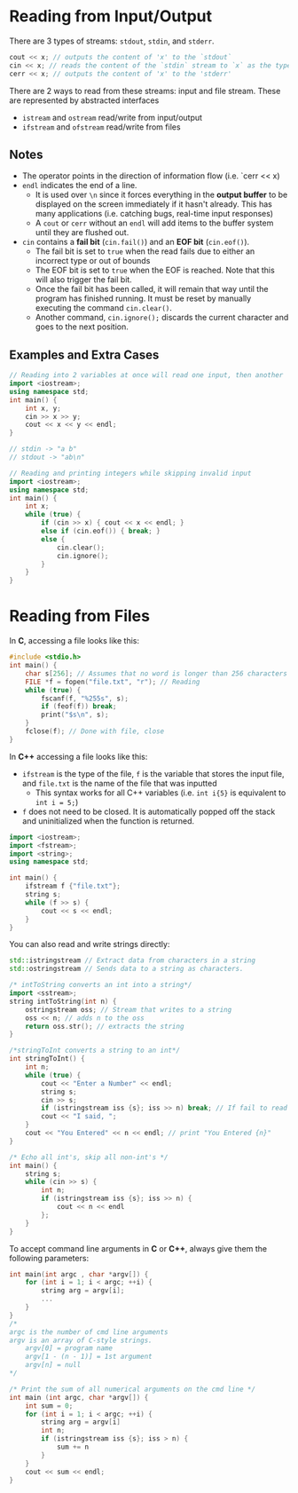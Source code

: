 # Reading from Input/Output

There are 3 types of streams: `stdout`, `stdin`, and `stderr`.

```C++
cout << x; // outputs the content of 'x' to the `stdout`
cin << x; // reads the content of the `stdin` stream to `x` as the type of `x`
cerr << x; // outputs the content of 'x' to the 'stderr'
```

There are 2 ways to read from these streams: input and file stream. These are represented by abstracted interfaces

- `istream` and `ostream` read/write from input/output
- `ifstream` and `ofstream` read/write from files

## Notes

- The operator points in the direction of information flow (i.e. `cerr << x)
- `endl` indicates the end of a line.
    - It is used over `\n` since it forces everything in the **output buffer** to be displayed on the screen immediately if it hasn't already. This has many applications (i.e. catching bugs, real-time input responses)
    - A `cout` or `cerr` without an `endl` will add items to the buffer system until they are flushed out.
- `cin` contains a **fail bit** (`cin.fail()`) and an **EOF bit** (`cin.eof()`).
    - The fail bit is set to `true` when the read fails due to either an incorrect type or out of bounds
    - The EOF bit is set to `true` when the EOF is reached. Note that this will also trigger the fail bit.
    - Once the fail bit has been called, it will remain that way until the program has finished running. It must be reset by manually executing the command `cin.clear()`.
    - Another command, `cin.ignore();` discards the current character and goes to the next position.

## Examples and Extra Cases

```C++
// Reading into 2 variables at once will read one input, then another
import <iostream>;
using namespace std;
int main() {
	int x, y;
	cin >> x >> y;
	cout << x << y << endl;
}

// stdin -> "a b"
// stdout -> "ab\n"
```

```C++
// Reading and printing integers while skipping invalid input
import <iostream>;
using namespace std;
int main() {
	int x;
	while (true) {
		if (cin >> x) { cout << x << endl; }
		else if (cin.eof()) { break; }
		else {
			cin.clear();
			cin.ignore();
		}
	}
}
```

# Reading from Files

In **C**, accessing a file looks like this:

```C
#include <stdio.h>
int main() {
	char s[256]; // Assumes that no word is longer than 256 characters
	FILE *f = fopen("file.txt", "r"); // Reading
	while (true) {
		fscanf(f, "%255s", s);
		if (feof(f)) break;
		print("$s\n", s);
	}
	fclose(f); // Done with file, close
}
```

In **C++** accessing a file looks like this:

- `ifstream` is the type of the file, `f` is the variable that stores the input file, and `file.txt` is the name of the file that was inputted
    - This syntax works for all C++ variables (i.e. `int i{5}` is equivalent to `int i = 5;`)
- `f` does not need to be closed. It is automatically popped off the stack and uninitialized when the function is returned.

```C++
import <iostream>;
import <fstream>;
import <string>;
using namespace std;

int main() {
	ifstream f {"file.txt"};
	string s;
	while (f >> s) {
		cout << s << endl;
	}
}
```

You can also read and write strings directly:

```C++
std::istringstream // Extract data from characters in a string
std::ostringstream // Sends data to a string as characters.
```

```C++
/* intToString converts an int into a string*/
import <sstream>;
string intToString(int n) {
	ostringstream oss; // Stream that writes to a string
	oss << n; // adds n to the oss
	return oss.str(); // extracts the string
}
```

```C++
/*stringToInt converts a string to an int*/
int stringToInt() {
	int n;
	while (true) {
		cout << "Enter a Number" << endl;
		string s;
		cin >> s;
		if (istringstream iss {s}; iss >> n) break; // If fail to read a number, then break
		cout << "I said, ";
	}
	cout << "You Entered" << n << endl; // print "You Entered {n}"
}
```

```C++
/* Echo all int's, skip all non-int's */
int main() {
	string s;
	while (cin >> s) {
		int n;
		if (istringstream iss {s}; iss >> n) {
			cout << n << endl
		};
	}
}
```

To accept command line arguments in **C** or **C++**, always give them the following parameters:

```C++
int main(int argc , char *argv[]) {
	for (int i = 1; i < argc; ++i) {
		string arg = argv[i];
		...
	}
}
/*
argc is the number of cmd line arguments
argv is an array of C-style strings.
	argv[0] = program name
	argv[1 - (n - 1)] = 1st argument
	argv[n] = null
*/
```

```C++
/* Print the sum of all numerical arguments on the cmd line */
int main (int argc, char *argv[]) {
	int sum = 0;
	for (int i = 1; i < argc; ++i) {
		string arg = argv[i]
		int n;
		if (istringstream iss {s}; iss > n) {
			sum += n
		}
	}
	cout << sum << endl;
}
```
